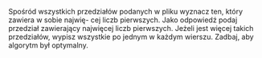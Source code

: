 Spośród wszystkich przedziałów podanych w pliku wyznacz ten, który zawiera w sobie najwię-
cej liczb pierwszych. Jako odpowiedź podaj przedział zawierający najwięcej liczb pierwszych.
Jeżeli jest więcej takich przedziałów, wypisz wszystkie po jednym w każdym wierszu. Zadbaj,
aby algorytm był optymalny.